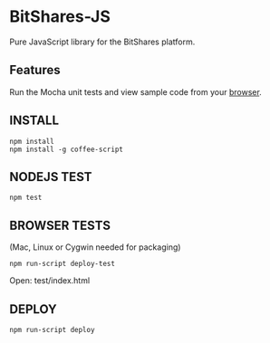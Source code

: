 # BitShares-JS #

Pure JavaScript library for the BitShares platform. 

## Features ##

Run the Mocha unit tests and view sample code from your [browser](http://dev.jcalfee.info/bts/mocha).

## INSTALL ##

```
npm install
npm install -g coffee-script
```

## NODEJS TEST ##

`npm test`

## BROWSER TESTS ##
(Mac, Linux or Cygwin needed for packaging)

`npm run-script deploy-test`

Open: test/index.html

## DEPLOY ##

`npm run-script deploy`
